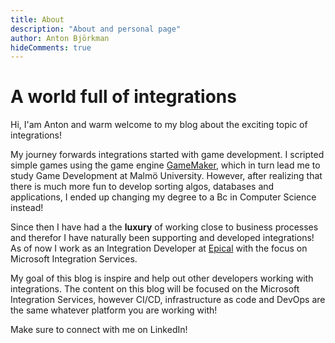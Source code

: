 ```yaml
---
title: About
description: "About and personal page"
author: Anton Björkman
hideComments: true
---
```


# A world full of integrations

Hi, I'am Anton and warm welcome to my blog about the exciting topic of integrations!

My journey forwards integrations started with game development. I scripted simple games using the game engine [GameMaker](https://gamemaker.io/en), which in turn lead me to study Game Development at Malmö University. However, after realizing that there is much more fun to develop sorting algos, databases and applications, I ended up changing my degree to a Bc in Computer Science instead!

Since then I have had a the **luxury** of working close to business processes and therefor I have naturally been supporting and developed integrations!
As of now I work as an Integration Developer at [Epical](https://www.epicalgroup.com/en) with the focus on Microsoft Integration Services.

My goal of this blog is inspire and help out other developers working with integrations. The content on this blog will be focused on the Microsoft Integration Services, however CI/CD, infrastructure as code and DevOps are the same whatever platform you are working with!

Make sure to connect with me on LinkedIn!
<div class="LI-profile-badge"  data-version="v1" data-size="large" data-locale="sv_SE" data-type="horizontal" data-theme="dark" data-vanity="anton-björkman-447a1a1b1"></div>
<script type="text/javascript" src="https://platform.linkedin.com/badges/js/profile.js" async defer></script>
